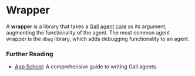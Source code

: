 # Wrapper

A **wrapper** is a library that takes a [Gall](urbit-docs/glossary/gall) [agent](urbit-docs/glossary/agent) [core](urbit-docs/glossary/core) as its argument, augmenting the functionality of the agent. The most common agent wrapper is the `dbug` library, which adds debugging functionality to an agent.

### Further Reading

- [App School](urbit-docs/courses/app-school): A comprehensive guide to writing Gall agents.
